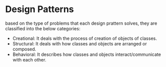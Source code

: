 # Design Patterns
  
  based on the type of problems that each design prattern solves, they are classified into the below categories:
  - Creational: It deals with the process of creation of objects of classes. 
  - Structural: It deals with how classes and objects are arranged or composed.
  - Behavioral: It describes how classes and objects interact/communicate with each other.
